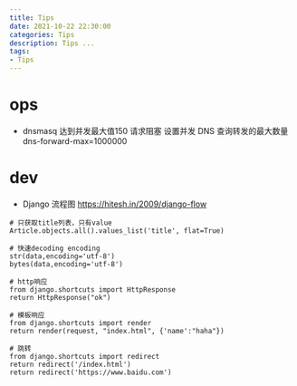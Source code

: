 ```yaml
---
title: Tips
date: 2021-10-22 22:30:00
categories: Tips
description: Tips ...
tags:
- Tips
---
```


# ops
* dnsmasq 达到并发最大值150 请求阻塞 
设置并发 DNS 查询转发的最大数量
dns-forward-max=1000000





# dev
* Django 流程图    <https://hitesh.in/2009/django-flow>

```
# 只获取title列表，只有value
Article.objects.all().values_list('title', flat=True)

# 快速decoding encoding
str(data,encoding='utf-8')
bytes(data,encoding='utf-8')

# http响应
from django.shortcuts import HttpResponse
return HttpResponse("ok")

# 模板响应
from django.shortcuts import render
return render(request, "index.html", {'name':"haha"})    

# 跳转
from django.shortcuts import redirect
return redirect('/index.html')
return redirect('https://www.baidu.com')


```
